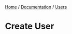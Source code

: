 [Home](../../../readme.md) / [Documentation](../../readme.md) / [Users](../readme.md)

# Create User